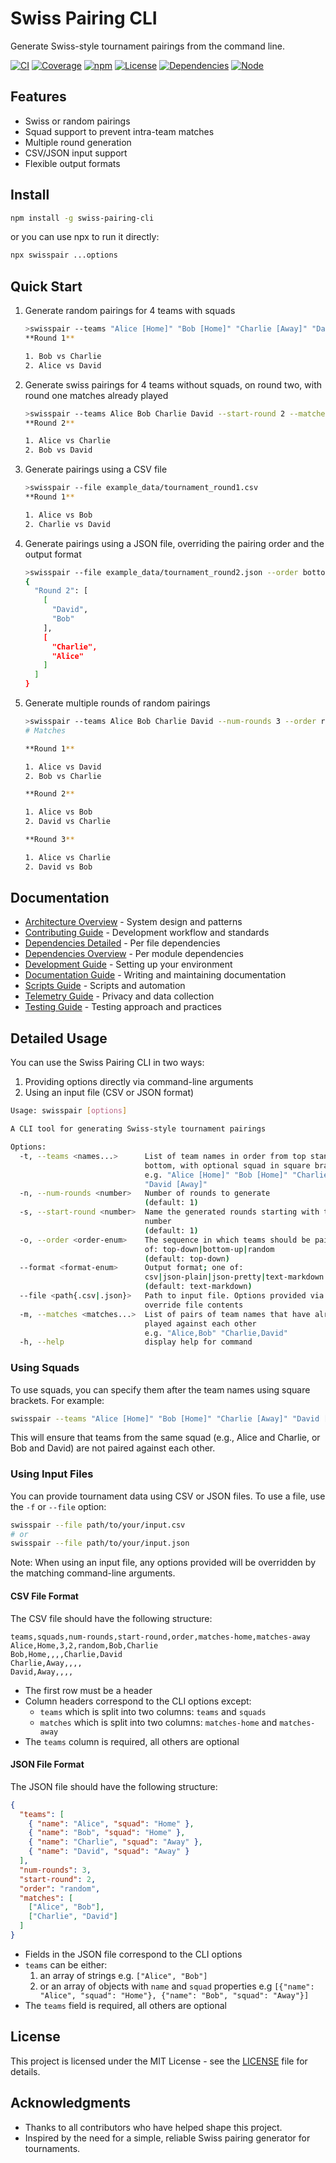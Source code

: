 # Swiss Pairing CLI

Generate Swiss-style tournament pairings from the command line.

[![CI](https://github.com/arlophoenix/swiss-pairing-cli/actions/workflows/ci.yml/badge.svg)](https://github.com/arlophoenix/swiss-pairing-cli/actions/workflows/ci.yml)
[![Coverage](https://codecov.io/gh/arlophoenix/swiss-pairing-cli/branch/main/graph/badge.svg)](https://codecov.io/gh/arlophoenix/swiss-pairing-cli)
[![npm](https://img.shields.io/npm/v/swiss-pairing-cli)](https://www.npmjs.com/package/swiss-pairing-cli)
[![License](https://img.shields.io/github/license/arlophoenix/swiss-pairing-cli)](LICENSE.md)
[![Dependencies](https://img.shields.io/librariesio/github/arlophoenix/swiss-pairing-cli)](https://libraries.io/github/arlophoenix/swiss-pairing-cli)
[![Node](https://img.shields.io/node/v/swiss-pairing-cli)](.nvmrc)

## Features

- Swiss or random pairings
- Squad support to prevent intra-team matches
- Multiple round generation
- CSV/JSON input support
- Flexible output formats

## Install

```bash
npm install -g swiss-pairing-cli
```

or you can use npx to run it directly:

```bash
npx swisspair ...options
```

## Quick Start

<!-- CLI_EXAMPLES_START -->

1. Generate random pairings for 4 teams with squads

   ```bash
   >swisspair --teams "Alice [Home]" "Bob [Home]" "Charlie [Away]" "David [Away]" --order random
   **Round 1**

   1. Bob vs Charlie
   2. Alice vs David
   ```

1. Generate swiss pairings for 4 teams without squads, on round two, with round one matches already played

   ```bash
   >swisspair --teams Alice Bob Charlie David --start-round 2 --matches "Alice,Bob" "Charlie,David"
   **Round 2**

   1. Alice vs Charlie
   2. Bob vs David
   ```

1. Generate pairings using a CSV file

   ```bash
   >swisspair --file example_data/tournament_round1.csv
   **Round 1**

   1. Alice vs Bob
   2. Charlie vs David
   ```

1. Generate pairings using a JSON file, overriding the pairing order and the output format

   ```bash
   >swisspair --file example_data/tournament_round2.json --order bottom-up --format json-pretty
   {
     "Round 2": [
       [
         "David",
         "Bob"
       ],
       [
         "Charlie",
         "Alice"
       ]
     ]
   }
   ```

1. Generate multiple rounds of random pairings

   ```bash
   >swisspair --teams Alice Bob Charlie David --num-rounds 3 --order random
   # Matches

   **Round 1**

   1. Alice vs David
   2. Bob vs Charlie

   **Round 2**

   1. Alice vs Bob
   2. David vs Charlie

   **Round 3**

   1. Alice vs Charlie
   2. David vs Bob
   ```

<!-- CLI_EXAMPLES_END -->

## Documentation

- [Architecture Overview](docs/architecture.md) - System design and patterns
- [Contributing Guide](docs/contributing.md) - Development workflow and standards
- [Dependencies Detailed](docs/dependencies-detailed.md) - Per file dependencies
- [Dependencies Overview](docs/dependencies-overview.md) - Per module dependencies
- [Development Guide](docs/development.md) - Setting up your environment
- [Documentation Guide](docs/documentation.md) - Writing and maintaining documentation
- [Scripts Guide](docs/scripts.md) - Scripts and automation
- [Telemetry Guide](docs/telemetry.md) - Privacy and data collection
- [Testing Guide](docs/testing.md) - Testing approach and practices

## Detailed Usage

You can use the Swiss Pairing CLI in two ways:

1. Providing options directly via command-line arguments
2. Using an input file (CSV or JSON format)

<!-- CLI_USAGE_START -->

```bash
Usage: swisspair [options]

A CLI tool for generating Swiss-style tournament pairings

Options:
  -t, --teams <names...>      List of team names in order from top standing to
                              bottom, with optional squad in square brackets
                              e.g. "Alice [Home]" "Bob [Home]" "Charlie [Away]"
                              "David [Away]"
  -n, --num-rounds <number>   Number of rounds to generate
                              (default: 1)
  -s, --start-round <number>  Name the generated rounds starting with this
                              number
                              (default: 1)
  -o, --order <order-enum>    The sequence in which teams should be paired; one
                              of: top-down|bottom-up|random
                              (default: top-down)
  --format <format-enum>      Output format; one of:
                              csv|json-plain|json-pretty|text-markdown|text-plain
                              (default: text-markdown)
  --file <path{.csv|.json}>   Path to input file. Options provided via cli
                              override file contents
  -m, --matches <matches...>  List of pairs of team names that have already
                              played against each other
                              e.g. "Alice,Bob" "Charlie,David"
  -h, --help                  display help for command
```

<!-- CLI_USAGE_END -->

### Using Squads

To use squads, you can specify them after the team names using square brackets. For example:

```bash
swisspair --teams "Alice [Home]" "Bob [Home]" "Charlie [Away]" "David [Away]"
```

This will ensure that teams from the same squad (e.g., Alice and Charlie, or Bob and David) are not paired against each other.

### Using Input Files

You can provide tournament data using CSV or JSON files. To use a file, use the `-f` or `--file` option:

```bash
swisspair --file path/to/your/input.csv
# or
swisspair --file path/to/your/input.json
```

Note: When using an input file, any options provided will be overridden by the matching command-line arguments.

#### CSV File Format

The CSV file should have the following structure:

```csv
teams,squads,num-rounds,start-round,order,matches-home,matches-away
Alice,Home,3,2,random,Bob,Charlie
Bob,Home,,,,Charlie,David
Charlie,Away,,,,
David,Away,,,,
```

- The first row must be a header
- Column headers correspond to the CLI options except:
  - `teams` which is split into two columns: `teams` and `squads`
  - `matches` which is split into two columns: `matches-home` and `matches-away`
- The `teams` column is required, all others are optional

#### JSON File Format

The JSON file should have the following structure:

```json
{
  "teams": [
    { "name": "Alice", "squad": "Home" },
    { "name": "Bob", "squad": "Home" },
    { "name": "Charlie", "squad": "Away" },
    { "name": "David", "squad": "Away" }
  ],
  "num-rounds": 3,
  "start-round": 2,
  "order": "random",
  "matches": [
    ["Alice", "Bob"],
    ["Charlie", "David"]
  ]
}
```

- Fields in the JSON file correspond to the CLI options
- `teams` can be either:
  1. an array of strings e.g. `["Alice", "Bob"]`
  2. or an array of objects with `name` and `squad` properties e.g `[{"name": "Alice", "squad": "Home"}, {"name": "Bob", "squad": "Away"}]`
- The `teams` field is required, all others are optional

## License

This project is licensed under the MIT License - see the [LICENSE](LICENSE.md) file for details.

## Acknowledgments

- Thanks to all contributors who have helped shape this project.
- Inspired by the need for a simple, reliable Swiss pairing generator for tournaments.
